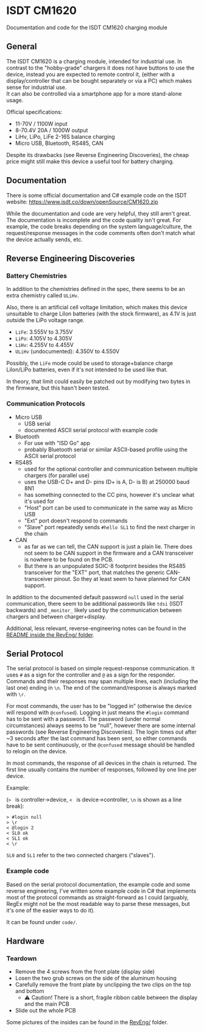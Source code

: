 # ISDT CM1620
Documentation and code for the ISDT CM1620 charging module

## General

The ISDT CM1620 is a charging module, intended for industrial use. In contrast to the "hobby-grade" chargers it does not have buttons to use the device, instead you are expected to remote control it, (either with a display/controller that can be bought separately or via a PC) which makes sense for industrial use.  
It can also be controlled via a smartphone app for a more stand-alone usage.

Official specifications:
- 11-70V / 1100W input
- 8-70.4V 20A / 1000W output
- LiHv, LiPo, LiFe 2-16S balance charging
- Micro USB, Bluetooth, RS485, CAN

Despite its drawbacks (see Reverse Engineering Discoveries), the cheap price might still make this device a useful tool for battery charging.

## Documentation
There is some official documentation and C# example code on the ISDT website:
https://www.isdt.co/down/openSource/CM1620.zip

While the documentation and code are very helpful, they still aren't great.
The documentation is incomplete and the code quality isn't great. For example, the code breaks depending on the system language/culture, the request/response messages in the code comments often don't match what the device actually sends, etc.

## Reverse Engineering Discoveries

### Battery Chemistries
In addition to the chemistries defined in the spec, there seems to be an extra chemistry called `ULiHv`.

Also, there is an artificial cell voltage limitation, which makes this device unsuitable to charge LiIon batteries (with the stock firmware), as 4.1V is just outside the LiPo voltage range.

- `LiFe`: 3.555V to 3.755V
- `LiPo`: 4.105V to 4.305V
- `LiHv`: 4.255V to 4.455V
- `ULiHv` (undocumented): 4.350V to 4.550V

Possibly, the `LiFe` mode could be used to storage+balance charge LiIon/LiPo batteries, even if it's not intended to be used like that.

In theory, that limit could easily be patched out by modifying two bytes in the firmware, but this hasn't been tested.

### Communication Protocols

- Micro USB
    - USB serial
    - documented ASCII serial protocol with example code
- Bluetooth
    - For use with "ISD Go" app
    - probably Bluetooth serial or similar ASCII-based profile using the ASCII serial protocol
- RS485
    - used for the optional controller and communication between multiple chargers (for parallel use)
    - uses the USB-C D+ and D- pins (D+ is A, D- is B) at 250000 baud 8N1
    - has something connected to the CC pins, however it's unclear what it's used for
    - "Host" port can be used to communicate in the same way as Micro USB
    - "Ext" port doesn't respond to commands
    - "Slave" port repeatedly sends `#hello SL1` to find the next charger in the chain
- CAN
    - as far as we can tell, the CAN support is just a plain lie. There does not seem to be CAN support in the firmware and a CAN transceiver is nowhere to be found on the PCB. 
    - But there is an unpopulated SOIC-8 footprint besides the RS485 transceiver for the "EXT" port, that matches the generic CAN-transceiver pinout. So they at least seem to have planned for CAN support.

In addition to the documented default password `null` used in the serial communication, there seem to be additional passwords like `tdsi` (ISDT backwards) and `_monitor_` likely used by the communication between chargers and between charger+display.

Additional, less relevant, reverse-engineering notes can be found in the [README inside the RevEng/ folder](RevEng/).

## Serial Protocol

The serial protocol is based on simple request-response communication.
It uses `#` as a sign for the controller and `@` as a sign for the responder. Commands and their responses may span multiple lines, each (including the last one) ending in `\n`. The end of the command/response is always marked with `\r`.

For most commands, the user has to be "logged in" (otherwise the device will respond with `@confused`). Logging in just means the `#login` command has to be sent with a password. The password (under normal circumstances) always seems to be "null", however there are some internal passwords (see Reverse Engineering Discoveries).
The login times out after ~3 seconds after the last command has been sent, so either commands have to be sent continuously, or the `@confused` message should be handled to relogin on the device.

In most commands, the response of all devices in the chain is returned. The first line usually contains the number of responses, followed by one line per device.

Example:

(`> ` is controller->device, `< ` is device->controller, `\n` is shown as a line break): 
```
> #login null
> \r
< @login 2
< SL0 ok
< SL1 ok
< \r
```
`SL0` and `SL1` refer to the two connected chargers ("slaves").

### Example code
Based on the serial protocol documentation, the example code and some reverse engineering, I've written some example code in C# that implements most of the protocol commands as straight-forward as I could (arguably, RegEx might not be the most readable way to parse these messages, but it's one of the easier ways to do it).

It can be found under `code/`.

## Hardware
### Teardown
- Remove the 4 screws from the front plate (display side)
- Losen the two grub screws on the side of the aluminum housing
- Carefully remove the front plate by unclipping the two clips on the top and bottom
    - :warning: Caution! There is a short, fragile ribbon cable between the display and the main PCB
- Slide out the whole PCB

Some pictures of the insides can be found in the [RevEng/](RevEng/) folder.